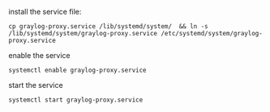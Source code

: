 install the service file:

```
cp graylog-proxy.service /lib/systemd/system/  && ln -s /lib/systemd/system/graylog-proxy.service /etc/systemd/system/graylog-proxy.service
```

enable the service

```
systemctl enable graylog-proxy.service
```

start the service

```
systemctl start graylog-proxy.service
```